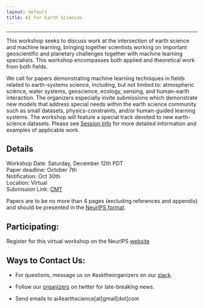 ```yaml
---
layout: default
title: AI for Earth Sciences
---
```

---
This workshop seeks to discuss work at the intersection of earth science and machine learning, bringing together scientists working on important geoscientific and planetary challenges together with machine learning specialists. This workshop encompasses both applied and theoretical work from both fields. 

We call for papers demonstrating machine learning techniques in fields related to earth-systems science, including, but not limited to: atmospheric science, water systems, geoscience, ecology, sensing, and human-earth interaction. The organizers especially invite submissions which demonstrate new models that address special needs within the earth science community such as small datasets, physics-constraints, and/or human-guided learning systems. The workshop will feature a special track devoted to new earth-science datasets. Please see [Session Info](https://ai4earthscience.github.io/neurips-2020-workshop/sessions) for more detailed information and examples of applicable work. 

## Details  

Workshop Date: Saturday, December 12th PDT   
Paper deadline: October 7th  
Notification: Oct 30th  
Location: Virtual  
Submission Link: [CMT](https://cmt3.research.microsoft.com/AI4EARTHNEURIPS2020)  
 
Papers are to be no more than 4 pages (excluding references and appendix) and should be presented in the [NeurIPS format](https://nips.cc/Conferences/2020/PaperInformation/StyleFiles).

## Participating:

Register for this virtual workshop on the NeurIPS [website](https://nips.cc/Register/view-registration)

## Ways to Contact Us:  

- For questions, message us on #asktheorganizers on our [slack](https://join.slack.com/t/ai4earth/shared_invite/zt-hfa514gw-PN5kb_x1r2~bEB42hbDA_Q). 

- Follow our [organizers](https://ai4earthscience.github.io/neurips-2020-workshop/organizers.html) on twitter for late-breaking news. 

- Send emails to ai4earthscience[at]gmail[dot]com
